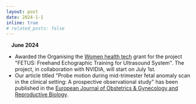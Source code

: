 ```yaml
---
layout: post
date: 2024-1-1
inline: true
# related_posts: false
---
```

&emsp;**June 2024**

- Awarded the Organising the [Women health tech](https://www.ucl.ac.uk/enterprise/staff/access-funding/womens-health-tech-apply-funding) grant for the project "FETUS: Freehand Echographic Training for Ultrasound System". The project, in collaboration with NVIDIA, will start on July 1st.
- Our article titled "Probe motion during mid-trimester fetal anomaly scan in the clinical setting: A prospective observational study" has been published in the [European Journal of Obstetrics \& Gynecology and Reproductive Biology](https://www.sciencedirect.com/journal/european-journal-of-obstetrics-and-gynecology-and-reproductive-biology).
